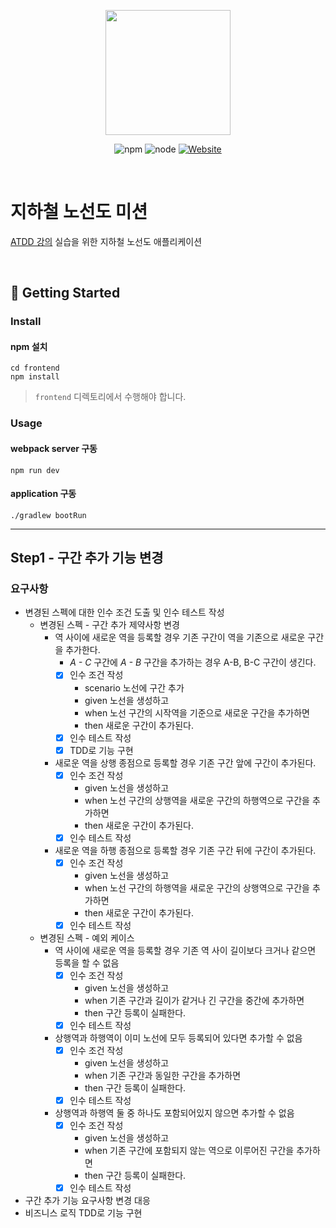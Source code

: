 <p align="center">
    <img width="200px;" src="https://raw.githubusercontent.com/woowacourse/atdd-subway-admin-frontend/master/images/main_logo.png"/>
</p>
<p align="center">
  <img alt="npm" src="https://img.shields.io/badge/npm-6.14.15-blue">
  <img alt="node" src="https://img.shields.io/badge/node-14.18.2-blue">
  <a href="https://edu.nextstep.camp/c/R89PYi5H" alt="nextstep atdd">
    <img alt="Website" src="https://img.shields.io/website?url=https%3A%2F%2Fedu.nextstep.camp%2Fc%2FR89PYi5H">
  </a>
</p>

<br>

# 지하철 노선도 미션
[ATDD 강의](https://edu.nextstep.camp/c/R89PYi5H) 실습을 위한 지하철 노선도 애플리케이션

<br>

## 🚀 Getting Started

### Install
#### npm 설치
```
cd frontend
npm install
```
> `frontend` 디렉토리에서 수행해야 합니다.

### Usage
#### webpack server 구동
```
npm run dev
```
#### application 구동
```
./gradlew bootRun
```

---

## Step1 - 구간 추가 기능 변경
### 요구사항
- 변경된 스펙에 대한 인수 조건 도출 및 인수 테스트 작성
  - 변경된 스펙 - 구간 추가 제약사항 변경
    - 역 사이에 새로운 역을 등록할 경우 기존 구간이 역을 기존으로 새로운 구간을 추가한다.
      - *A - C* 구간에 *A - B* 구간을 추가하는 경우 A-B, B-C 구간이 생긴다.
      - [X] 인수 조건 작성
        - scenario 노선에 구간 추가 
        - given 노선을 생성하고
        - when 노선 구간의 시작역을 기준으로 새로운 구간을 추가하면
        - then 새로운 구간이 추가된다.
      - [X] 인수 테스트 작성
      - [X] TDD로 기능 구현
    - 새로운 역을 상행 종점으로 등록할 경우 기존 구간 앞에 구간이 추가된다.
      - [X] 인수 조건 작성
        - given 노선을 생성하고
        - when 노선 구간의 상행역을 새로운 구간의 하행역으로 구간을 추가하면
        - then 새로운 구간이 추가된다.
      - [X] 인수 테스트 작성
    - 새로운 역을 하행 종점으로 등록할 경우 기존 구간 뒤에 구간이 추가된다.
      - [X] 인수 조건 작성
        - given 노선을 생성하고
        - when 노선 구간의 하행역을 새로운 구간의 상행역으로 구간을 추가하면
        - then 새로운 구간이 추가된다.
      - [X] 인수 테스트 작성
  - 변경된 스펙 - 예외 케이스
    - 역 사이에 새로운 역을 등록할 경우 기존 역 사이 길이보다 크거나 같으면 등록을 할 수 없음
      - [X] 인수 조건 작성
        - given 노선을 생성하고
        - when 기존 구간과 길이가 같거나 긴 구간을 중간에 추가하면
        - then 구간 등록이 실패한다.
      - [X] 인수 테스트 작성
    - 상행역과 하행역이 이미 노선에 모두 등록되어 있다면 추가할 수 없음
      - [X] 인수 조건 작성
        - given 노선을 생성하고
        - when 기존 구간과 동일한 구간을 추가하면
        - then 구간 등록이 실패한다.
      - [X] 인수 테스트 작성
    - 상행역과 하행역 둘 중 하나도 포함되어있지 않으면 추가할 수 없음
      - [X] 인수 조건 작성
        - given 노선을 생성하고
        - when 기존 구간에 포함되지 않는 역으로 이루어진 구간을 추가하면
        - then 구간 등록이 실패한다.
      - [X] 인수 테스트 작성
- 구간 추가 기능 요구사항 변경 대응
- 비즈니스 로직 TDD로 기능 구현
